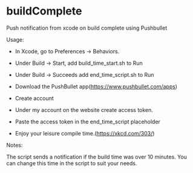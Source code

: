 # buildComplete
Push notification from xcode on build complete using Pushbullet

Usage:

* In Xcode, go to Preferences -> Behaviors. 
 * Under Build -> Start, add build_time_start.sh to Run  
 * Under Build -> Succeeds add end_time_script.sh to Run
    

* Download the PushBullet app(https://www.pushbullet.com/apps) 
 * Create account 
 * Under my account on the website create access token.
 * Paste the access token in the end_time_script placeholder 

* Enjoy your leisure compile time.(https://xkcd.com/303/)

Notes:

The script sends a notification if the build time was over 10 minutes. You can change this time in the script to suit your needs.
